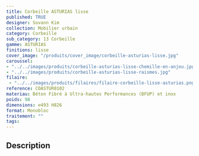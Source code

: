 ```yaml
---
title: Corbeille ASTURIAS lisse
published: TRUE
designer: Sovann Kim
collection: Mobilier urbain
category: Corbeille
sub_category: 13 Corbeille
gamme: ASTURIAS
finitions: lisse
cover_image: "/produits/cover_image/corbeille-asturias-lisse.jpg"
caroussel: 
- "../../images/produits/corbeille-asturias-lisse-chemille-en-anjou.jpg"
- "../../images/produits/corbeille-asturias-lisse-raismes.jpg"
filaire: 
 - "../../images/produits/filaires/filaire-corbeille-lisse-asturias.png"
reference: COASTUR0102
materiau: Béton Fibré à Ultra-hautes Performances (BFUP) et inox
poids: 98
dimensions: ⌀493 H826 
format: Monobloc
traitement: ""
tags: 
---
```


## Description
